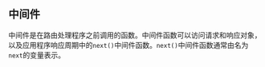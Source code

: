 ## 中间件
中间件是在路由处理程序之前调用的函数。中间件函数可以访问请求和响应对象，
以及应用程序响应周期中的`next()`中间件函数。`next()`中间件函数通常由名为`next`的变量表示。
